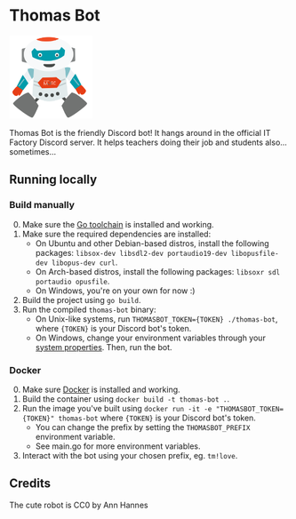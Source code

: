 Thomas Bot
==========

<img src="./images/logo.png" alt="Thomas Bot logo" width="150">

Thomas Bot is the friendly Discord bot! It hangs around in the official IT Factory Discord server.
It helps teachers doing their job and students also... sometimes... 

## Running locally

### Build manually
0. Make sure the [Go toolchain](https://golang.org/doc/install) is installed and working.
1. Make sure the required dependencies are installed:
    - On Ubuntu and other Debian-based distros, install the following packages: `libsox-dev libsdl2-dev portaudio19-dev libopusfile-dev libopus-dev curl`.
    - On Arch-based distros, install the following packages: `libsoxr sdl portaudio opusfile`.
    - On Windows, you're on your own for now :)
2. Build the project using `go build`.
3. Run the compiled `thomas-bot` binary:
    - On Unix-like systems, run `THOMASBOT_TOKEN={TOKEN} ./thomas-bot`, where `{TOKEN}` is your Discord bot's token.
    - On Windows, change your environment variables through your [system properties](https://docs.oracle.com/en/database/oracle/r-enterprise/1.5.1/oread/creating-and-modifying-environment-variables-on-windows.html). Then, run the bot.

### Docker
0. Make sure [Docker](https://docs.docker.com/get-started/) is installed and working.
1. Build the container using `docker build -t thomas-bot .`.
2. Run the image you've built using `docker run -it -e "THOMASBOT_TOKEN={TOKEN}" thomas-bot` where `{TOKEN}` is your Discord bot's token.
    - You can change the prefix by setting the `THOMASBOT_PREFIX` environment variable.
    - See main.go for more environment variables.
3. Interact with the bot using your chosen prefix, eg. `tm!love`.

## Credits
The cute robot is CC0 by Ann Hannes